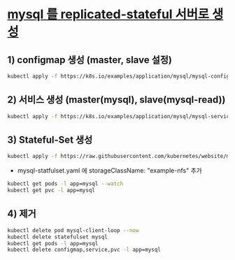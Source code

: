 # [mysql 를 replicated-stateful 서버로 생성](https://kubernetes.io/docs/tasks/run-application/run-replicated-stateful-application/)

## 1) configmap 생성 (master, slave 설정)

```sh
kubectl apply -f https://k8s.io/examples/application/mysql/mysql-configmap.yaml
```

## 2) 서비스 생성 (master(mysql), slave(mysql-read))

```sh
kubectl apply -f https://k8s.io/examples/application/mysql/mysql-services.yaml
```

## 3) Stateful-Set 생성

```sh
kubectl apply -f https://raw.githubusercontent.com/kubernetes/website/master/content/en/examples/application/mysql/mysql-statefulset.yaml
```

- mysql-statfulset.yaml 에 storageClassName: "example-nfs" 추가

```sh
kubectl get pods -l app=mysql --watch
kubectl get pvc -l app=mysql
```

## 4)  제거

```sh
kubectl delete pod mysql-client-loop --now
kubectl delete statefulset mysql
kubectl get pods -l app=mysql
kubectl delete configmap,service,pvc -l app=mysql
```
